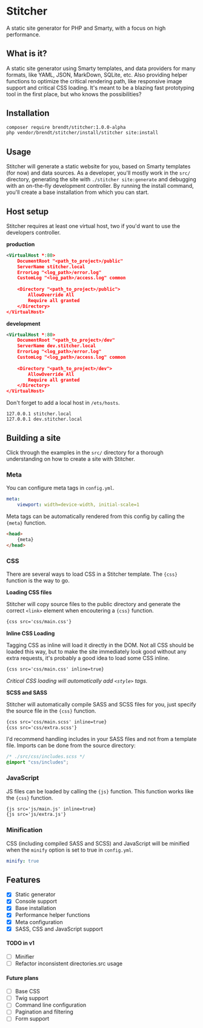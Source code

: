 # Stitcher

A static site generator for PHP and Smarty, with a focus on high performance.

## What is it?

A static site generator using Smarty templates, and data providers for many formats, like YAML, JSON, MarkDown, SQLite, etc. 
Also providing helper functions to optimize the critical rendering path, like responsive image support and critical CSS loading.
It's meant to be a blazing fast prototyping tool in the first place, but who knows the possibilities?

## Installation

```sh
composer require brendt/stitcher:1.0.0-alpha
php vendor/brendt/stitcher/install/stitcher site:install
```

## Usage

Stitcher will generate a static website for you, based on Smarty templates (for now) and data sources. 
As a developer, you'll mostly work in the ``src/`` directory, generating the site with ``./stitcher site:generate`` 
and debugging with an on-the-fly development controller. By running the install command, you'll create a base installation 
from which you can start. 

## Host setup

Stitcher requires at least one virtual host, two if you'd want to use the developers controller. 

**production**

```xml
<VirtualHost *:80>
    DocumentRoot "<path_to_project>/public"
    ServerName stitcher.local
    ErrorLog "<log_path>/error.log"
    CustomLog "<log_path>/access.log" common
    
    <Directory "<path_to_project>/public">
        AllowOverride All
        Require all granted
    </Directory>
</VirtualHost>
```

**development**

```xml
<VirtualHost *:80>
    DocumentRoot "<path_to_project>/dev"
    ServerName dev.stitcher.local
    ErrorLog "<log_path>/error.log"
    CustomLog "<log_path>/access.log" common
    
    <Directory "<path_to_project>/dev">
        AllowOverride All
        Require all granted
    </Directory>
</VirtualHost>
```

Don't forget to add a local host in ``/ets/hosts``.

```
127.0.0.1 stitcher.local
127.0.0.1 dev.stitcher.local
```

## Building a site

Click through the examples in the ``src/`` directory for a thorough understanding on how to create a site with Stitcher.

### Meta

You can configure meta tags in ``config.yml``.

```yml
meta:
    viewport: width=device-width, initial-scale=1
```

Meta tags can be automatically rendered from this config by calling the ``{meta}`` function.

```html
<head>
    {meta}
</head>
```

### CSS

There are several ways to load CSS in a Stitcher template. The ``{css}`` function is the way to go.

**Loading CSS files**

Stitcher will copy source files to the public directory and generate the correct ``<link>`` element when encoutering a ``{css}`` function.

```html
{css src='css/main.css'}
```

**Inline CSS Loading**

Tagging CSS as inline will load it directly in the DOM. Not all CSS should be loaded this way, but to make the site 
immediately look good without any extra requests, it's probably a good idea to load some CSS inline.  

```html
{css src='css/main.css' inline=true}
```

*Critical CSS loading will automatically add ``<style>`` tags.*

**SCSS and SASS**

Stitcher will automatically compile SASS and SCSS files for you, just specify the source file in the ``{css}`` function.

```html
{css src='css/main.scss' inline=true}
{css src='css/extra.scss'}
```

I'd recommend handling includes in your SASS files and not from a template file. Imports can be done from the source directory:

```css
/* ./src/css/includes.scss */
@import "css/includes";
```

### JavaScript

JS files can be loaded by calling the ``{js}`` function. This function works like the ``{css}`` function.

```html
{js src='js/main.js' inline=true}
{js src='js/extra.js'}
```

### Minification

CSS (including compiled SASS and SCSS) and JavaScript will be minified when the ``minify`` option is set to true in ``config.yml``.

```yml
minify: true
```

## Features

- [X] Static generator
- [X] Console support
- [X] Base installation
- [X] Performance helper functions
- [X] Meta configuration
- [X] SASS, CSS and JavaScript support

#### TODO in v1

- [ ] Minifier
- [ ] Refactor inconsistent directories.src usage

#### Future plans

- [ ] Base CSS
- [ ] Twig support
- [ ] Command line configuration
- [ ] Pagination and filtering
- [ ] Form support
